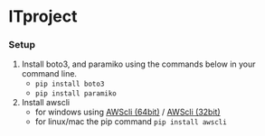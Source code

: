 # ITproject

### Setup

1. Install boto3, and paramiko using the commands below in your command line.
   - `pip install boto3`
   - `pip install paramiko`
2. Install awscli 
    - for windows using [AWScli (64bit)](https://s3.amazonaws.com/aws-cli/AWSCLI64PY3.msi) / [AWScli (32bit)](https://s3.amazonaws.com/aws-cli/AWSCLI32PY3.msi)
    - for linux/mac the pip command `pip install awscli`
